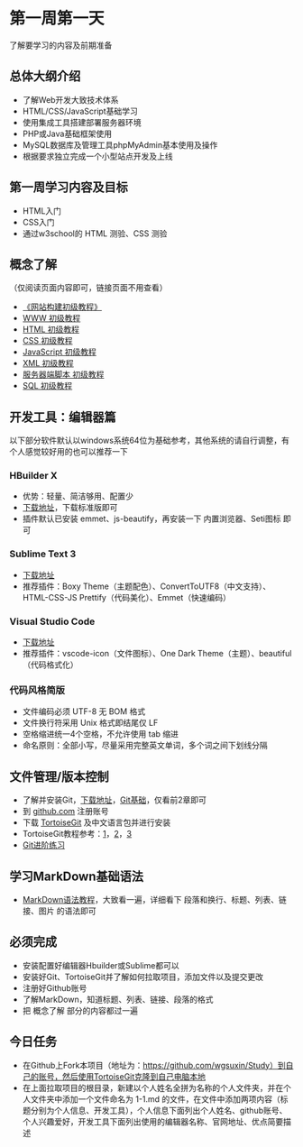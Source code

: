 # 第一周第一天
了解要学习的内容及前期准备
## 总体大纲介绍
* 了解Web开发大致技术体系
* HTML/CSS/JavaScript基础学习
* 使用集成工具搭建部署服务器环境
* PHP或Java基础框架使用
* MySQL数据库及管理工具phpMyAdmin基本使用及操作
* 根据要求独立完成一个小型站点开发及上线

## 第一周学习内容及目标
* HTML入门
* CSS入门
* 通过w3school的 HTML 测验、CSS 测验

## 概念了解
（仅阅读页面内容即可，链接页面不用查看）
* [《网站构建初级教程》](http://www.w3school.com.cn/web/index.asp)
* [WWW 初级教程](http://www.w3school.com.cn/web/web_www.asp)
* [HTML 初级教程](http://www.w3school.com.cn/web/web_html.asp)
* [CSS 初级教程](http://www.w3school.com.cn/web/web_css.asp)
* [JavaScript 初级教程](http://www.w3school.com.cn/web/web_javascript.asp)
* [XML 初级教程](http://www.w3school.com.cn/web/web_xml.asp)
* [服务器端脚本 初级教程](http://www.w3school.com.cn/web/web_scripting.asp)
* [SQL 初级教程](http://www.w3school.com.cn/web/web_sql.asp)

## 开发工具：编辑器篇
以下部分软件默认以windows系统64位为基础参考，其他系统的请自行调整，有个人感觉较好用的也可以推荐一下
### HBuilder X
* 优势：轻量、简洁够用、配置少
* [下载地址](http://www.dcloud.io/hbuilderx.html)，下载标准版即可
* 插件默认已安装 emmet、js-beautify，再安装一下 内置浏览器、Seti图标 即可

### Sublime Text 3
* [下载地址](http://www.sublimetext.com/3)
* 推荐插件：Boxy Theme（主题配色）、ConvertToUTF8（中文支持）、HTML-CSS-JS Prettify（代码美化）、Emmet（快速编码）

### Visual Studio Code
* [下载地址](https://code.visualstudio.com/)
* 推荐插件：vscode-icon（文件图标）、One Dark Theme（主题）、beautiful（代码格式化）

### 代码风格简版
* 文件编码必须 UTF-8 无 BOM 格式
* 文件换行符采用 Unix 格式即结尾仅 LF
* 空格缩进统一4个空格，不允许使用 tab 缩进
* 命名原则：全部小写，尽量采用完整英文单词，多个词之间下划线分隔

## 文件管理/版本控制
* 了解并安装Git，[下载地址](https://gitforwindows.org/)，[Git基础](https://git-scm.com/book/zh/v2)，仅看前2章即可
* 到 [github.com](https://github.com/) 注册账号
* 下载 [TortoiseGit](https://tortoisegit.org/download/) 及中文语言包并进行安装
* TortoiseGit教程参考：[1](https://blog.csdn.net/qq_14918243/article/details/61919041)，[2](https://www.cnblogs.com/maojunyi/p/7735723.html)，[3](http://www.cnblogs.com/Jacklovely/p/6281763.html)
* [Git进阶练习](https://www.liaoxuefeng.com/wiki/0013739516305929606dd18361248578c67b8067c8c017b000)

## 学习MarkDown基础语法
* [MarkDown语法教程](http://www.markdown.cn/)，大致看一遍，详细看下 段落和换行、标题、列表、链接、图片 的语法即可

## 必须完成
* 安装配置好编辑器Hbuilder或Sublime都可以
* 安装好Git、TortoiseGit并了解如何拉取项目，添加文件以及提交更改
* 注册好Github账号
* 了解MarkDown，知道标题、列表、链接、段落的格式
* 把 概念了解 部分的内容都过一遍

## 今日任务
* 在Github上Fork本项目（地址为：https://github.com/wgsuxin/Study）到自己的账号，然后使用TortoiseGit克隆到自己电脑本地
* 在上面拉取项目的根目录，新建以个人姓名全拼为名称的个人文件夹，并在个人文件夹中添加一个文件命名为 1-1.md 的文件，在文件中添加两项内容（标题分别为个人信息、开发工具），个人信息下面列出个人姓名、github账号、个人兴趣爱好，开发工具下面列出使用的编辑器名称、官网地址、优点简要描述